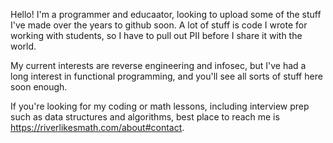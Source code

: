 Hello! I'm a programmer and educaator, looking to upload some of the stuff I've made over the years to github soon. A lot of stuff is code I wrote for working with students, so I have to pull out PII before I share it with the world. 

My current interests are reverse engineering and infosec, but I've had a long interest in functional programming, and you'll see all sorts of stuff here soon enough.

If you're looking for my coding or math lessons, including interview prep such as data structures and algorithms, best place to reach me is https://riverlikesmath.com/about#contact. 
<!---
RiverLikesMath/RiverLikesMath is a ✨ special ✨ repository because its `README.md` (this file) appears on your GitHub profile.
You can click the Preview link to take a look at your changes.
--->
